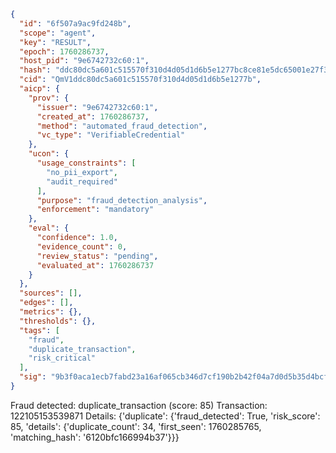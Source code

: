 ```json
{
  "id": "6f507a9ac9fd248b",
  "scope": "agent",
  "key": "RESULT",
  "epoch": 1760286737,
  "host_pid": "9e6742732c60:1",
  "hash": "ddc80dc5a601c515570f310d4d05d1d6b5e1277bc8ce81e5dc65001e27f347c5",
  "cid": "QmV1ddc80dc5a601c515570f310d4d05d1d6b5e1277b",
  "aicp": {
    "prov": {
      "issuer": "9e6742732c60:1",
      "created_at": 1760286737,
      "method": "automated_fraud_detection",
      "vc_type": "VerifiableCredential"
    },
    "ucon": {
      "usage_constraints": [
        "no_pii_export",
        "audit_required"
      ],
      "purpose": "fraud_detection_analysis",
      "enforcement": "mandatory"
    },
    "eval": {
      "confidence": 1.0,
      "evidence_count": 0,
      "review_status": "pending",
      "evaluated_at": 1760286737
    }
  },
  "sources": [],
  "edges": [],
  "metrics": {},
  "thresholds": {},
  "tags": [
    "fraud",
    "duplicate_transaction",
    "risk_critical"
  ],
  "sig": "9b3f0aca1ecb7fabd23a16af065cb346d7cf190b2b42f04a7d0d5b35d4bcf956"
}
```

Fraud detected: duplicate_transaction (score: 85)
Transaction: 122105153539871
Details: {'duplicate': {'fraud_detected': True, 'risk_score': 85, 'details': {'duplicate_count': 34, 'first_seen': 1760285765, 'matching_hash': '6120bfc166994b37'}}}